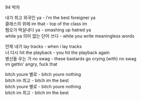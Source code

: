 94 박자

내가 최고 외국인 ya  - i'm the best foreigner ya  
클래스의 위에 im that - top of the class im  
혐오가 박살내다 ya - smashing up hatred ya  
while ya 의미 없는 단어 쓰다 - while you write meaningless words  

언제 내가 lay tracks - when i lay tracks  
너 다시 hit the playback - you hit the playback again  
병신들 우는 가 no swag - these bastards go crying (with) no swag  
im gettin' angry, fuck that  

bitch youre 별로 - bitch youre nothing  
bitch im 최고 - bitch im the best  
bitch youre 별로 - bitch youre nothing  
bitch im 최고 - bitch im the best  
